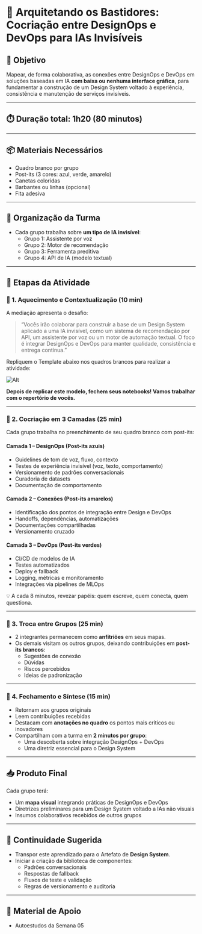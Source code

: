 # 🧠 Arquitetando os Bastidores: Cocriação entre DesignOps e DevOps para IAs Invisíveis

## 🎯 Objetivo

Mapear, de forma colaborativa, as conexões entre DesignOps e DevOps em soluções baseadas em IA **com baixa ou nenhuma interface gráfica**, para fundamentar a construção de um Design System voltado à experiência, consistência e manutenção de serviços invisíveis.

---

## ⏱️ Duração total: **1h20 (80 minutos)**

---

## 📦 Materiais Necessários

- Quadro branco por grupo  
- Post-its (3 cores: azul, verde, amarelo)  
- Canetas coloridas  
- Barbantes ou linhas (opcional)  
- Fita adesiva    

---

## 👥 Organização da Turma

- Cada grupo trabalha sobre **um tipo de IA invisível**:
  - Grupo 1: Assistente por voz
  - Grupo 2: Motor de recomendação
  - Grupo 3: Ferramenta preditiva
  - Grupo 4: API de IA (modelo textual)

---

## 🧱 Etapas da Atividade

### 🔹 1. Aquecimento e Contextualização (10 min)

A mediação apresenta o desafio:

> “Vocês irão colaborar para construir a base de um Design System aplicado a uma IA invisível, como um sistema de recomendação por API, um assistente por voz ou um motor de automação textual. O foco é integrar DesignOps e DevOps para manter qualidade, consistência e entrega contínua.”

Repliquem o Template abaixo nos quadros brancos para realizar a atividade:

<img title="DesignOps e DevOps" alt="Alt" src="[https://github.com/juliastateri/UX-M10-ES/main/DesignOps_DevOps_Template.png]">

**Depois de replicar este modelo, fechem seus notebooks! Vamos trabalhar com o repertório de vocês.**

---

### 🔸 2. Cocriação em 3 Camadas (25 min)

Cada grupo trabalha no preenchimento de seu quadro branco com post-its:

#### Camada 1 – **DesignOps** (Post-its azuis)

- Guidelines de tom de voz, fluxo, contexto
- Testes de experiência invisível (voz, texto, comportamento)
- Versionamento de padrões conversacionais
- Curadoria de datasets
- Documentação de comportamento

#### Camada 2 – **Conexões** (Post-its amarelos)

- Identificação dos pontos de integração entre Design e DevOps
- Handoffs, dependências, automatizações
- Documentações compartilhadas
- Versionamento cruzado

#### Camada 3 – **DevOps** (Post-its verdes)

- CI/CD de modelos de IA
- Testes automatizados
- Deploy e fallback
- Logging, métricas e monitoramento
- Integrações via pipelines de MLOps

💡 A cada 8 minutos, revezar papéis: quem escreve, quem conecta, quem questiona.

---

### 🔹 3. Troca entre Grupos (25 min)

- 2 integrantes permanecem como **anfitriões** em seus mapas.
- Os demais visitam os outros grupos, deixando contribuições em **post-its brancos**:
  - Sugestões de conexão
  - Dúvidas
  - Riscos percebidos
  - Ideias de padronização

---

### 🔸 4. Fechamento e Síntese (15 min)

- Retornam aos grupos originais
- Leem contribuições recebidas
- Destacam com **anotações no quadro** os pontos mais críticos ou inovadores
- Compartilham com a turma em **2 minutos por grupo**:
  - Uma descoberta sobre integração DesignOps + DevOps
  - Uma diretriz essencial para o Design System

---

## 📥 Produto Final

Cada grupo terá:

- Um **mapa visual** integrando práticas de DesignOps e DevOps
- Diretrizes preliminares para um Design System voltado a IAs não visuais
- Insumos colaborativos recebidos de outros grupos

---

## 🧩 Continuidade Sugerida

- Transpor este aprendizado para o Artefato de **Design System**.
- Iniciar a criação da biblioteca de componentes:
  - Padrões conversacionais
  - Respostas de fallback
  - Fluxos de teste e validação
  - Regras de versionamento e auditoria

---

## 📎 Material de Apoio
- Autoestudos da Semana 05

